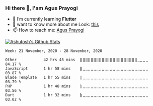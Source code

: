 ### Hi there 👋, I'am Agus Prayogi

- 🌱 I’m currently learning **Flutter**
- 👀 want to know more about me Look: [this](https://agusprayogi02.github.io)
- 📫 How to reach me: [Agus Prayogi](mailto:agus21apy@gmail.com)

[![Ashutosh's Github Stats](https://github-readme-stats.vercel.app/api?username=agusprayogi02&show_icons=true&count_private=true&theme=onedark)](https://github.com/agusprayogi02/agusprayogi02)

<!--START_SECTION:waka-->
```text
Week: 21 November, 2020 - 28 November, 2020

Other            42 hrs 45 mins  ⣿⣿⣿⣿⣿⣿⣿⣿⣿⣿⣿⣿⣿⣿⣿⣿⣿⣿⣿⣿⣿⣀⣀⣀⣀   84.17 % 
JavaScript       1 hr 58 mins    ⣿⣀⣀⣀⣀⣀⣀⣀⣀⣀⣀⣀⣀⣀⣀⣀⣀⣀⣀⣀⣀⣀⣀⣀⣀   03.87 % 
Blade Template   1 hr 55 mins    ⣿⣀⣀⣀⣀⣀⣀⣀⣀⣀⣀⣀⣀⣀⣀⣀⣀⣀⣀⣀⣀⣀⣀⣀⣀   03.79 % 
PHP              1 hr 48 mins    ⣷⣀⣀⣀⣀⣀⣀⣀⣀⣀⣀⣀⣀⣀⣀⣀⣀⣀⣀⣀⣀⣀⣀⣀⣀   03.56 % 
Dart             1 hr 32 mins    ⣷⣀⣀⣀⣀⣀⣀⣀⣀⣀⣀⣀⣀⣀⣀⣀⣀⣀⣀⣀⣀⣀⣀⣀⣀   03.02 % 
```
<!--END_SECTION:waka-->
<!--
**agusprayogi02/agusprayogi02** is a ✨ _special_ ✨ repository because its `README.md` (this file) appears on your GitHub profile.

Here are some ideas to get you started:

- 🔭 I’m currently working on ...
- 🌱 I’m currently learning ...
- 👯 I’m looking to collaborate on ...
- 🤔 I’m looking for help with ...
- 💬 Ask me about ...
- 📫 How to reach me: ...
- 😄 Pronouns: ...
- ⚡ Fun fact: ...
-->
